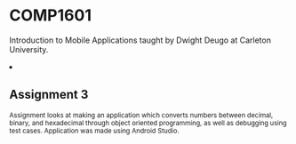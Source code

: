# COMP1601

Introduction to Mobile Applications taught by Dwight Deugo at Carleton University. 
<li>
    <h2>Assignment 3</h2>
    <small>Assignment looks at making an application which converts numbers between decimal, binary, and hexadecimal through object oriented programming, as well as debugging using test cases. Application was made using Android Studio. 
    </small>
</li>
